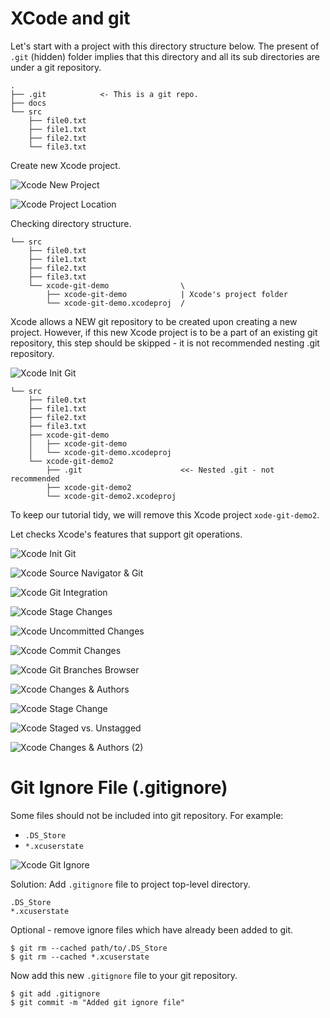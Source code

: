 # XCode and git

Let's start with a project with this directory structure below.
The present of `.git` (hidden) folder implies that this directory and all its sub directories are under a git repository.

```
.
├── .git            <- This is a git repo.
├── docs
└── src
    ├── file0.txt
    ├── file1.txt
    ├── file2.txt
    └── file3.txt
```

Create new Xcode project.

![Xcode New Project](images/xcode-new-prj.jpg)


![Xcode Project Location](images/xcode-prj-location.jpg)

Checking directory structure.

```
└── src
    ├── file0.txt
    ├── file1.txt
    ├── file2.txt
    ├── file3.txt
    └── xcode-git-demo                \
        ├── xcode-git-demo            | Xcode's project folder
        └── xcode-git-demo.xcodeproj  /
```

Xcode allows a NEW git repository to be created upon creating a new project.
However, if this new Xcode project is to be a part of an existing git repository, this step should be skipped - it is not recommended nesting .git repository.

![Xcode Init Git](images/xcode-init-git.jpg)

```
└── src
    ├── file0.txt
    ├── file1.txt
    ├── file2.txt
    ├── file3.txt
    ├── xcode-git-demo
    │   ├── xcode-git-demo
    │   └── xcode-git-demo.xcodeproj
    └── xcode-git-demo2
        ├── .git                      <<- Nested .git - not recommended
        ├── xcode-git-demo2
        └── xcode-git-demo2.xcodeproj
```

To keep our tutorial tidy, we will remove this Xcode project `xode-git-demo2`.

Let checks Xcode's features that support git operations.

![Xcode Init Git](images/xcode-file-explorer.jpg)

![Xcode Source Navigator & Git](images/xcode-src-nav.jpg)

![Xcode Git Integration](images/xcode-git-integration.jpg)

![Xcode Stage Changes](images/xcode-stage-changes.jpg)

![Xcode Uncommitted Changes](images/xcode-uncommitted-changes.jpg)

![Xcode Commit Changes](images/xcode-git-commit.jpg)

![Xcode Git Branches Browser](images/xcode-git-branches.jpg)

![Xcode Changes & Authors](images/xcode-git-authors.jpg)

![Xcode Stage Change](images/xcode-stage-single-change.jpg)

![Xcode Staged vs. Unstagged](images/xcode-stage-unstagged.jpg)

![Xcode Changes & Authors (2)](images/xcode-git-authors2.jpg)

# Git Ignore File (.gitignore)

Some files should not be included into git repository. For example:

- `.DS_Store`
- `*.xcuserstate`

![Xcode Git Ignore](images/xcode-git-ignore.jpg)

Solution: Add `.gitignore` file to project top-level directory.

```
.DS_Store
*.xcuserstate
```

Optional - remove ignore files which have already been added to git.

```
$ git rm --cached path/to/.DS_Store
$ git rm --cached *.xcuserstate
```

Now add this new `.gitignore` file to your git repository.

```
$ git add .gitignore
$ git commit -m "Added git ignore file"
```